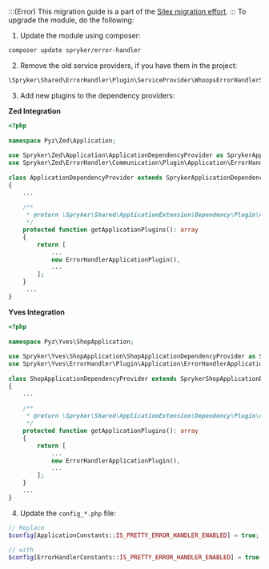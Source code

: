 :::(Error) 
This migration guide is a part of the [Silex migration effort](https://documentation.spryker.com/docs/silex-replacement).
:::
To upgrade the module, do the following:

1. Update the module using composer:
```bash
composer update spryker/error-handler
```
2. Remove the old service providers, if you have them in the project:
```php
\Spryker\Shared\ErrorHandler\Plugin\ServiceProvider\WhoopsErrorHandlerServiceProvider
```
3. Add new plugins to the dependency providers:

**Zed Integration**

```php
<?php
 
namespace Pyz\Zed\Application;
 
use Spryker\Zed\Application\ApplicationDependencyProvider as SprykerApplicationDependencyProvider;
use Spryker\Zed\ErrorHandler\Communication\Plugin\Application\ErrorHandlerApplicationPlugin;
 
class ApplicationDependencyProvider extends SprykerApplicationDependencyProvider
{
    ...
 
    /**
     * @return \Spryker\Shared\ApplicationExtension\Dependency\Plugin\ApplicationPluginInterface[]
     */
    protected function getApplicationPlugins(): array
    {
        return [
            ...
            new ErrorHandlerApplicationPlugin(),
            ...
        ];
    }
     ...
}
```

**Yves Integration**

```php
<?php
 
namespace Pyz\Yves\ShopApplication;
 
use Spryker\Yves\ShopApplication\ShopApplicationDependencyProvider as SprykerShopApplicationDependencyProvider;
use Spryker\Yves\ErrorHandler\Plugin\Application\ErrorHandlerApplicationPlugin;
 
class ShopApplicationDependencyProvider extends SprykerShopApplicationDependencyProvider
{
    ...
 
    /**
     * @return \Spryker\Shared\ApplicationExtension\Dependency\Plugin\ApplicationPluginInterface[]
     */
    protected function getApplicationPlugins(): array
    {
        return [
            ...
            new ErrorHandlerApplicationPlugin(),
            ...
        ];
    }
    ...
}
```

4. Update the `config_*.php` file:
```php
// Replace
$config[ApplicationConstants::IS_PRETTY_ERROR_HANDLER_ENABLED] = true;
 
// with
$config[ErrorHandlerConstants::IS_PRETTY_ERROR_HANDLER_ENABLED] = true;
```